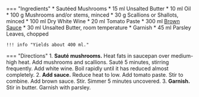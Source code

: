 === "Ingredients"
    * Sautéed Mushrooms
        * 15 ml Unsalted Butter
        * 10 ml Oil
        * 100 g Mushrooms and/or stems, minced
        * 30 g Scallions or Shallots, minced
        * 100 ml Dry White Wine
    * 20 ml Tomato Paste
    * 300 ml [Brown Sauce](./brown-sauce.md)
    * 30 ml Unsalted Butter, room temperature
    * Garnish
        * 45 ml Parsley Leaves, chopped

    !!! info "Yields about 400 ml."

=== "Directions"
    1. **Sauté mushrooms.** Heat fats in saucepan over medium-high heat. Add mushrooms and scallions. Sauté 5 minutes, stirring frequently. Add white wine. Boil rapidly until it has reduced almost completely.
    2. **Add sauce.** Reduce heat to low. Add tomato paste. Stir to combine. Add brown sauce. Stir. Simmer 5 minutes uncovered.
    3. **Garnish.** Stir in butter. Garnish with parsley.

[^1]: {{ cite.child_french_cooking }}
